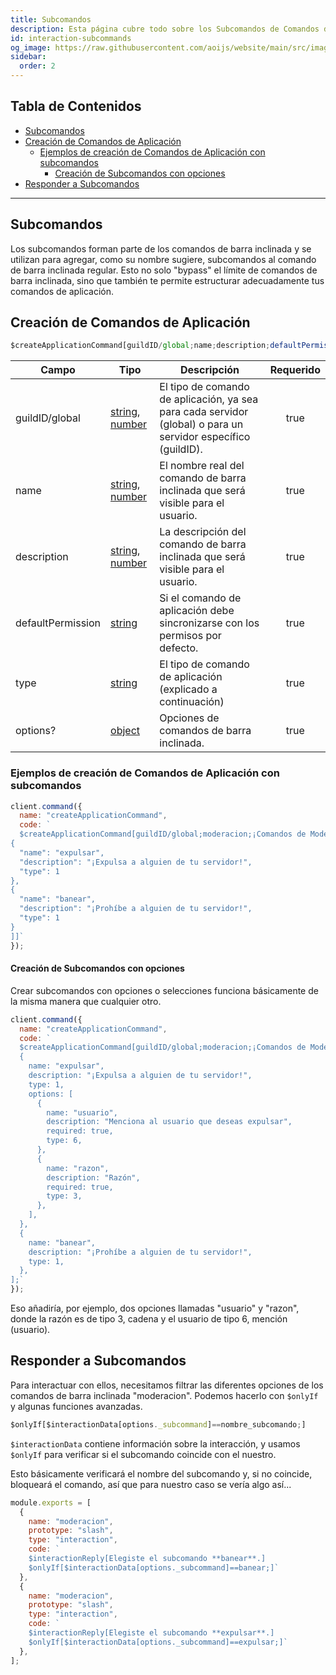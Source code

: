 ```yaml
---
title: Subcomandos
description: Esta página cubre todo sobre los Subcomandos de Comandos de Aplicación.
id: interaction-subcommands
og_image: https://raw.githubusercontent.com/aoijs/website/main/src/images/og/3.png
sidebar:
  order: 2
---
```


<!-- omit from toc -->
## Tabla de Contenidos

- [Subcomandos](#subcomandos)
- [Creación de Comandos de Aplicación](#creación-de-comandos-de-aplicación)
  - [Ejemplos de creación de Comandos de Aplicación con subcomandos](#ejemplos-de-creación-de-comandos-de-aplicación-con-subcomandos)
    - [Creación de Subcomandos con opciones](#creación-de-subcomandos-con-opciones)
- [Responder a Subcomandos](#responder-a-subcomandos)

---

## Subcomandos

Los subcomandos forman parte de los comandos de barra inclinada y se utilizan para agregar, como su nombre sugiere, subcomandos al comando de barra inclinada regular. Esto no solo "bypass" el límite de comandos de barra inclinada, sino que también te permite estructurar adecuadamente tus comandos de aplicación.

## Creación de Comandos de Aplicación

```js
$createApplicationCommand[guildID/global;name;description;defaultPermission(true/false);type(slash/user/message);allowDm;options?]
```

| Campo             | Tipo                                                                                                                                                                                                 | Descripción                                                                                                    | Requerido |
| ----------------- | ---------------------------------------------------------------------------------------------------------------------------------------------------------------------------------------------------- | -------------------------------------------------------------------------------------------------------------- | :------: |
| guildID/global    | [string](https://developer.mozilla.org/es/docs/Web/JavaScript/Reference/Global_Objects/String), [number](https://developer.mozilla.org/es/docs/Web/JavaScript/Reference/Global_Objects/Number) | El tipo de comando de aplicación, ya sea para cada servidor (global) o para un servidor específico (guildID). |   true   |
| name              | [string](https://developer.mozilla.org/es/docs/Web/JavaScript/Reference/Global_Objects/String), [number](https://developer.mozilla.org/es/docs/Web/JavaScript/Reference/Global_Objects/Number) | El nombre real del comando de barra inclinada que será visible para el usuario.                                  |   true   |
| description       | [string](https://developer.mozilla.org/es/docs/Web/JavaScript/Reference/Global_Objects/String), [number](https://developer.mozilla.org/es/docs/Web/JavaScript/Reference/Global_Objects/Number) | La descripción del comando de barra inclinada que será visible para el usuario.                                  |   true   |
| defaultPermission | [string](https://developer.mozilla.org/es/docs/Web/JavaScript/Reference/Global_Objects/String)                                                                                                    | Si el comando de aplicación debe sincronizarse con los permisos por defecto.                                     |   true   |
| type              | [string](https://developer.mozilla.org/es/docs/Web/JavaScript/Reference/Global_Objects/String)                                                                                                    | El tipo de comando de aplicación (explicado a continuación)                                                        |   true   |
| options?          | [object](https://developer.mozilla.org/es/docs/Web/JavaScript/Reference/Global_Objects/Object)                                                                                                    | Opciones de comandos de barra inclinada.                                                                         |   true   |

### Ejemplos de creación de Comandos de Aplicación con subcomandos

```js
client.command({
  name: "createApplicationCommand",
  code: `
  $createApplicationCommand[guildID/global;moderacion;¡Comandos de Moderación!;true;true;slash;[
{
  "name": "expulsar",
  "description": "¡Expulsa a alguien de tu servidor!",
  "type": 1 
},
{
  "name": "banear",
  "description": "¡Prohíbe a alguien de tu servidor!",
  "type": 1 
}
]]`
});
```

#### Creación de Subcomandos con opciones

Crear subcomandos con opciones o selecciones funciona básicamente de la misma manera que cualquier otro.

```js
client.command({
  name: "createApplicationCommand",
  code: `
  $createApplicationCommand[guildID/global;moderacion;¡Comandos de Moderación!;true;true;slash;[
  {
    name: "expulsar",
    description: "¡Expulsa a alguien de tu servidor!",
    type: 1,
    options: [
      {
        name: "usuario",
        description: "Menciona al usuario que deseas expulsar",
        required: true,
        type: 6,
      },
      {
        name: "razon",
        description: "Razón",
        required: true,
        type: 3,
      },
    ],
  },
  {
    name: "banear",
    description: "¡Prohíbe a alguien de tu servidor!",
    type: 1,
  },
];`
});
```

Eso añadiría, por ejemplo, dos opciones llamadas "usuario" y "razon", donde la razón es de tipo 3, cadena y el usuario de tipo 6, mención (usuario).

## Responder a Subcomandos

Para interactuar con ellos, necesitamos filtrar las diferentes opciones de los comandos de barra inclinada "moderacion". Podemos hacerlo con `$onlyIf` y algunas funciones avanzadas.

```js
$onlyIf[$interactionData[options._subcommand]==nombre_subcomando;]
```

`$interactionData` contiene información sobre la interacción, y usamos `$onlyIf` para verificar si el subcomando coincide con el nuestro.

Esto básicamente verificará el nombre del subcomando y, si no coincide, bloqueará el comando, así que para nuestro caso se vería algo así...

```js
module.exports = [
  {
    name: "moderacion",
    prototype: "slash",
    type: "interaction",
    code: `
    $interactionReply[Elegiste el subcomando **banear**.]
    $onlyIf[$interactionData[options._subcommand]==banear;]`
  },
  {
    name: "moderacion",
    prototype: "slash",
    type: "interaction",
    code: `
    $interactionReply[Elegiste el subcomando **expulsar**.]
    $onlyIf[$interactionData[options._subcommand]==expulsar;]`
  },
];
```
